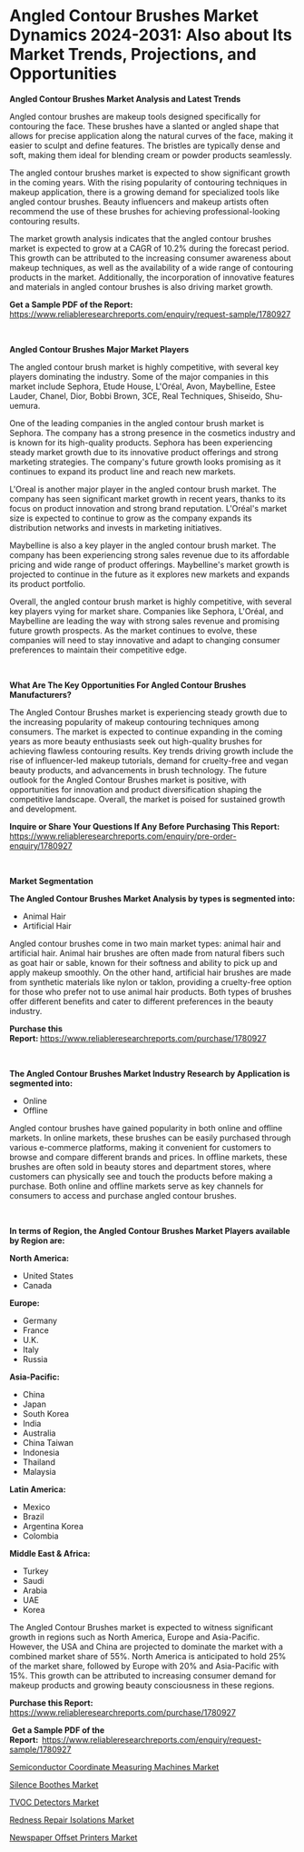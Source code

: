 <p><h1>Angled Contour Brushes Market Dynamics 2024-2031: Also about Its Market Trends, Projections, and Opportunities</h1></p><p><strong>Angled Contour Brushes Market Analysis and Latest Trends</strong></p>
<p><p>Angled contour brushes are makeup tools designed specifically for contouring the face. These brushes have a slanted or angled shape that allows for precise application along the natural curves of the face, making it easier to sculpt and define features. The bristles are typically dense and soft, making them ideal for blending cream or powder products seamlessly.</p><p>The angled contour brushes market is expected to show significant growth in the coming years. With the rising popularity of contouring techniques in makeup application, there is a growing demand for specialized tools like angled contour brushes. Beauty influencers and makeup artists often recommend the use of these brushes for achieving professional-looking contouring results.</p><p>The market growth analysis indicates that the angled contour brushes market is expected to grow at a CAGR of 10.2% during the forecast period. This growth can be attributed to the increasing consumer awareness about makeup techniques, as well as the availability of a wide range of contouring products in the market. Additionally, the incorporation of innovative features and materials in angled contour brushes is also driving market growth.</p></p>
<p><strong>Get a Sample PDF of the Report:&nbsp;</strong> <a href="https://www.reliableresearchreports.com/enquiry/request-sample/1780927">https://www.reliableresearchreports.com/enquiry/request-sample/1780927</a></p>
<p>&nbsp;</p>
<p><strong>Angled Contour Brushes Major Market Players</strong></p>
<p><p>The angled contour brush market is highly competitive, with several key players dominating the industry. Some of the major companies in this market include Sephora, Etude House, L'Oréal, Avon, Maybelline, Estee Lauder, Chanel, Dior, Bobbi Brown, 3CE, Real Techniques, Shiseido, Shu-uemura.</p><p>One of the leading companies in the angled contour brush market is Sephora. The company has a strong presence in the cosmetics industry and is known for its high-quality products. Sephora has been experiencing steady market growth due to its innovative product offerings and strong marketing strategies. The company's future growth looks promising as it continues to expand its product line and reach new markets.</p><p>L'Oreal is another major player in the angled contour brush market. The company has seen significant market growth in recent years, thanks to its focus on product innovation and strong brand reputation. L'Oréal's market size is expected to continue to grow as the company expands its distribution networks and invests in marketing initiatives.</p><p>Maybelline is also a key player in the angled contour brush market. The company has been experiencing strong sales revenue due to its affordable pricing and wide range of product offerings. Maybelline's market growth is projected to continue in the future as it explores new markets and expands its product portfolio.</p><p>Overall, the angled contour brush market is highly competitive, with several key players vying for market share. Companies like Sephora, L'Oréal, and Maybelline are leading the way with strong sales revenue and promising future growth prospects. As the market continues to evolve, these companies will need to stay innovative and adapt to changing consumer preferences to maintain their competitive edge.</p></p>
<p>&nbsp;</p>
<p><strong>What Are The Key Opportunities For Angled Contour Brushes Manufacturers?</strong></p>
<p><p>The Angled Contour Brushes market is experiencing steady growth due to the increasing popularity of makeup contouring techniques among consumers. The market is expected to continue expanding in the coming years as more beauty enthusiasts seek out high-quality brushes for achieving flawless contouring results. Key trends driving growth include the rise of influencer-led makeup tutorials, demand for cruelty-free and vegan beauty products, and advancements in brush technology. The future outlook for the Angled Contour Brushes market is positive, with opportunities for innovation and product diversification shaping the competitive landscape. Overall, the market is poised for sustained growth and development.</p></p>
<p><strong>Inquire or Share Your Questions If Any Before Purchasing This Report:</strong> <a href="https://www.reliableresearchreports.com/enquiry/pre-order-enquiry/1780927">https://www.reliableresearchreports.com/enquiry/pre-order-enquiry/1780927</a></p>
<p>&nbsp;</p>
<p><strong>Market Segmentation</strong></p>
<p><strong>The Angled Contour Brushes Market Analysis by types is segmented into:</strong></p>
<p><ul><li>Animal Hair</li><li>Artificial Hair</li></ul></p>
<p><p>Angled contour brushes come in two main market types: animal hair and artificial hair. Animal hair brushes are often made from natural fibers such as goat hair or sable, known for their softness and ability to pick up and apply makeup smoothly. On the other hand, artificial hair brushes are made from synthetic materials like nylon or taklon, providing a cruelty-free option for those who prefer not to use animal hair products. Both types of brushes offer different benefits and cater to different preferences in the beauty industry.</p></p>
<p><strong>Purchase this Report:&nbsp;</strong><a href="https://www.reliableresearchreports.com/purchase/1780927">https://www.reliableresearchreports.com/purchase/1780927</a></p>
<p>&nbsp;</p>
<p><strong>The Angled Contour Brushes Market Industry Research by Application is segmented into:</strong></p>
<p><ul><li>Online</li><li>Offline</li></ul></p>
<p><p>Angled contour brushes have gained popularity in both online and offline markets. In online markets, these brushes can be easily purchased through various e-commerce platforms, making it convenient for customers to browse and compare different brands and prices. In offline markets, these brushes are often sold in beauty stores and department stores, where customers can physically see and touch the products before making a purchase. Both online and offline markets serve as key channels for consumers to access and purchase angled contour brushes.</p></p>
<p>&nbsp;</p>
<p><strong>In terms of Region, the Angled Contour Brushes Market Players available by Region are:</strong></p>
<p>
    <p> <strong> North America: </strong>
        <ul>
            <li>United States</li>
            <li>Canada</li>
        </ul>
        </p> 
    <p> <strong> Europe: </strong>
        <ul>
            <li>Germany</li>
            <li>France</li>
            <li>U.K.</li>
            <li>Italy</li>
            <li>Russia</li>
        </ul>
        </p> 
    <p> <strong> Asia-Pacific: </strong>
        <ul>
            <li>China</li>
            <li>Japan</li>
            <li>South Korea</li>
            <li>India</li>
            <li>Australia</li>
            <li>China Taiwan</li>
            <li>Indonesia</li>
            <li>Thailand</li>
            <li>Malaysia</li>
        </ul>
        </p> 
    <p> <strong> Latin America: </strong>
        <ul>
            <li>Mexico</li>
            <li>Brazil</li>
            <li>Argentina Korea</li>
            <li>Colombia</li>
        </ul>
        </p> 
    <p> <strong> Middle East & Africa: </strong>
        <ul>
            <li>Turkey</li>
            <li>Saudi</li>
            <li>Arabia</li>
            <li>UAE</li>
            <li>Korea</li>
        </ul>
    </p>
    </p>
<p><p>The Angled Contour Brushes market is expected to witness significant growth in regions such as North America, Europe and Asia-Pacific. However, the USA and China are projected to dominate the market with a combined market share of 55%. North America is anticipated to hold 25% of the market share, followed by Europe with 20% and Asia-Pacific with 15%. This growth can be attributed to increasing consumer demand for makeup products and growing beauty consciousness in these regions.</p></p>
<p><strong>Purchase this Report: </strong><a href="https://www.reliableresearchreports.com/purchase/1780927">https://www.reliableresearchreports.com/purchase/1780927</a></p>
<p>&nbsp;<strong>Get a Sample PDF of the Report:&nbsp;&nbsp;</strong><a href="https://www.reliableresearchreports.com/enquiry/request-sample/1780927">https://www.reliableresearchreports.com/enquiry/request-sample/1780927</a></p>
<p><strong></strong></p>
<p><p><a href="https://github.com/vimar16th/Market-Research-Report-List-3/blob/main/semiconductor-coordinate-measuring-machines-market.md">Semiconductor Coordinate Measuring Machines Market</a></p><p><a href="https://github.com/markusgodoy/Market-Research-Report-List-2/blob/main/silence-boothes-market.md">Silence Boothes Market</a></p><p><a href="https://github.com/arionmp/Market-Research-Report-List-2/blob/main/tvoc-detectors-market.md">TVOC Detectors Market</a></p><p><a href="https://github.com/JameTravis/Market-Research-Report-List-3/blob/main/redness-repair-isolations-market.md">Redness Repair Isolations Market</a></p><p><a href="https://github.com/luckyshygirl/Market-Research-Report-List-3/blob/main/newspaper-offset-printers-market.md">Newspaper Offset Printers Market</a></p></p>
